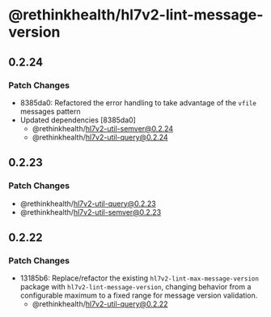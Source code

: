 # @rethinkhealth/hl7v2-lint-message-version

## 0.2.24

### Patch Changes

- 8385da0: Refactored the error handling to take advantage of the `vfile` messages pattern
- Updated dependencies [8385da0]
  - @rethinkhealth/hl7v2-util-semver@0.2.24
  - @rethinkhealth/hl7v2-util-query@0.2.24

## 0.2.23

### Patch Changes

- @rethinkhealth/hl7v2-util-query@0.2.23
- @rethinkhealth/hl7v2-util-semver@0.2.23

## 0.2.22

### Patch Changes

- 13185b6: Replace/refactor the existing `hl7v2-lint-max-message-version` package with `hl7v2-lint-message-version`, changing behavior from a configurable maximum to a fixed range for message version validation.
  - @rethinkhealth/hl7v2-util-query@0.2.22
